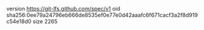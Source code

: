 version https://git-lfs.github.com/spec/v1
oid sha256:0ee79a24796eb666de8535ef0e77e0d42aaafc6f671cacf3a2f8d919c54e18d0
size 2265
